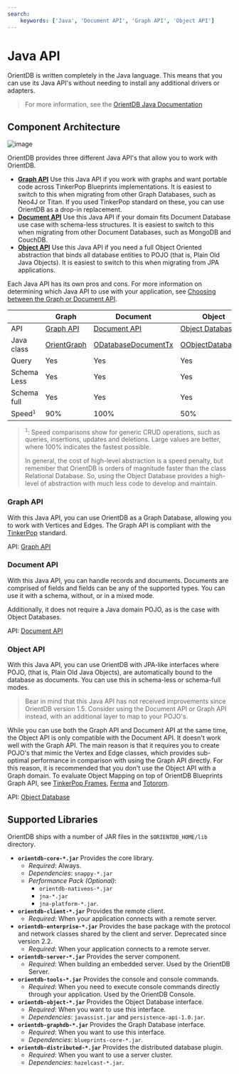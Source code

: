 ```yaml
---
search:
    keywords: ['Java', 'Document API', 'Graph API', 'Object API']
---
```


# Java API

OrientDB is written completely in the Java language.  This means that you can use its Java API's without needing to install any additional drivers or adapters.

>For more information, see the [OrientDB Java Documentation](http://www.orientechnologies.com/javadoc/develop/)


## Component Architecture 

![image](http://www.orientdb.org/images/orientdb-api-stack.png)

OrientDB provides three different Java API's that allow you to work with OrientDB.

- [**Graph API**](#graph-api) Use this Java API if you work with graphs and want portable code across TinkerPop Blueprints implementations.  It is easiest to switch to this when migrating from other Graph Databases, such as Neo4J or Titan.  If you used TinkerPop standard on these, you can use OrientDB as a drop-in replacement.
- [**Document API**](#document-api) Use this Java API if your domain fits Document Database use case with schema-less structures.  It is easiest to switch to this when migrating from other Document Databases, such as MongoDB and CouchDB.
- [**Object API**](#object-api) Use this Java API if you need a full Object Oriented abstraction that binds all database entities to POJO (that is, Plain Old Java Objects).  It is easiest to switch to this when migrating from JPA applications.

Each Java API has its own pros and cons.  For more information on determining which Java API to use with your application, see [Choosing between the Graph or Document API](Choosing-between-Graph-or-Document-API.md).

|    | Graph | Document | Object |
|----|----|----|----|
|API|[Graph API](Graph-Database-Tinkerpop.md)|[Document API](Document-Database.md)|[Object Database](Object-Database.md)|
|Java class|<a href="https://github.com/orientechnologies/orientdb/blob/master/graphdb/src/main/java/com/tinkerpop/blueprints/impls/orient/OrientGraph.java">OrientGraph</a>|<a href="http://www.orientechnologies.com/javadoc/latest/index.html?com/orientechnologies/orient/core/db/document/ODatabaseDocumentTx.html">ODatabaseDocumentTx</a>|<a href="http://www.orientechnologies.com/javadoc/latest/index.html?com/orientechnologies/orient/object/db/OObjectDatabaseTx.html">OObjectDatabaseTx</a>|
|Query|Yes|Yes|Yes|
|Schema Less|Yes|Yes|Yes
|Schema full|Yes|Yes|Yes
|Speed<sup>`1`</sup>|90%|100%|50%|

><sup>`1`</sup>: Speed comparisons show for generic CRUD operations, such as queries, insertions, updates and deletions.  Large values are better, where 100% indicates the fastest possible.
>
>In general, the cost of high-level abstraction is a speed penalty, but remember that OrientDB is orders of magnitude faster than the class Relational Database.  So, using the Object Database provides a high-level of abstraction with much less code to develop and maintain.



### Graph API

With this Java API, you can use OrientDB as a Graph Database, allowing you to work with Vertices and Edges.  The Graph API is compliant with the [TinkerPop](http://www.tinkerpop.com) standard.

API: [Graph API](Graph-Database-Tinkerpop.md)

### Document API

With this Java API, you can handle records and documents.  Documents are comprised of fields and fields can be any of the supported types.  You can use it with a schema, without, or in a mixed mode.

Additionally, it does not require a Java domain POJO, as is the case with Object Databases. 

API: [Document API](Document-Database.md)


### Object API

With this Java API, you can use OrientDB with JPA-like interfaces where POJO, (that is, Plain Old Java Objects), are automatically bound to the database as documents.  You can use this in schema-less or schema-full modes.

>Bear in mind that this Java API has not received improvements since OrientDB version 1.5.  Consider using the Document API or Graph API instead, with an additional layer to map to your POJO's.

While you can use both the Graph API and Document API at the same time, the Object API is only compatible with the Document API.  It doesn't work well with the Graph API.  The main reason is that it requires you to create POJO's that mimic the Vertex and Edge classes, which provides sub-optimal performance in comparison with using the Graph API directly.  For this reason, it is recommended that you don't use the Object API with a Graph domain.  To evaluate Object Mapping on top of OrientDB Blueprints Graph API, see [TinkerPop Frames](https://github.com/tinkerpop/frames/wiki), [Ferma](https://github.com/Syncleus/Ferma) and [Totorom](https://github.com/BrynCooke/totorom).

API: [Object Database](Object-Database.md)


## Supported Libraries

OrientDB ships with a number of JAR files in the `$ORIENTDB_HOME/lib` directory.

- **`orientdb-core-*.jar`** Provides the core library.
  - *Required*: Always.
  - *Dependencies*: `snappy-*.jar`  
  - *Performance Pack (Optional)*: 
	- `orientdb-nativeos-*.jar`
	- `jna-*.jar`
	- `jna-platform-*.jar`.
- **`orientdb-client-*.jar`** Provides the remote client.
  - *Required*: When your application connects with a remote server.
- **`orientdb-enterprise-*.jar`** Provides the base package with the protocol and network classes shared by the client and server. Deprecated since version 2.2.
  - *Required*: When your application connects to a remote server.
- **`orientdb-server-*.jar`** Provides the server component.
  - *Required*: When building an embedded server.  Used by the OrientDB Server.
- **`orientdb-tools-*.jar`** Provides the console and console commands.
  - *Required*: When you need to execute console commands directly through your application.  Used by the OrientDB Console.
- **`orientdb-object-*.jar`** Provides the Object Database interface.
  - *Required*: When you want to use this interface.
  - *Dependencies*: `javassist.jar` and `persistence-api-1.0.jar`.
- **`orientdb-graphdb-*.jar`** Provides the Graph Database interface.
  - *Required*: When you want to use this interface.
  - *Dependencies*: `blueprints-core-*.jar`.
- **`orientdb-distributed-*.jar`** Provides the distributed database plugin.
  - *Required*: When you want to use a server cluster.
  - *Dependencies*: `hazelcast-*.jar`.
